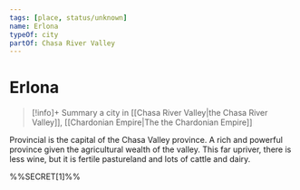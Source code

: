 ```yaml
---
tags: [place, status/unknown]
name: Erlona
typeOf: city
partOf: Chasa River Valley
---
```

# Erlona
>[!info]+ Summary
> a city in [[Chasa River Valley|the Chasa River Valley]], [[Chardonian Empire|The the Chardonian Empire]]

Provincial is the capital of the Chasa Valley province. A rich and powerful province given the agricultural wealth of the valley. This far upriver, there is less wine, but it is fertile pastureland and lots of cattle and dairy.

%%SECRET[1]%%



